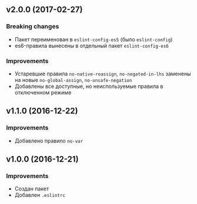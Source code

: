 ## v2.0.0 (2017-02-27)
### Breaking changes
* Пакет переименован в `eslint-config-es5` (было `eslint-config`)
* es6-правила вынесены в отдельный пакет `eslint-config-es6`

### Improvements
* Устаревшие правила `no-native-reassign`, `no-negated-in-lhs` заменены на новые `no-global-assign`, `no-unsafe-negation`
* Добавлены все доступные, но неиспользуемые правила в отключенном режиме

## v1.1.0 (2016-12-22)
### Improvements
* Добавлено правило `no-var`

## v1.0.0 (2016-12-21)
### Improvements
* Создан пакет
* Добавлен `.eslintrc`